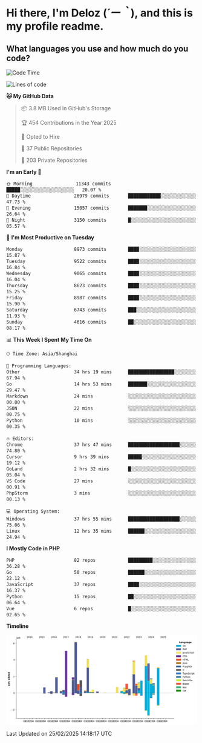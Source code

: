 # **Hi there, I'm Deloz (*´ー｀*), and this is my profile readme.**

## **What languages you use and how much do you code?**

<!--START_SECTION:waka-->
![Code Time](http://img.shields.io/badge/Code%20Time-5%2C764%20hrs%2050%20mins-blue)

![Lines of code](https://img.shields.io/badge/From%20Hello%20World%20I%27ve%20Written-49.6%20million%20lines%20of%20code-blue)

**🐱 My GitHub Data** 

> 📦 3.8 MB Used in GitHub's Storage 
 > 
> 🏆 454 Contributions in the Year 2025
 > 
> 💼 Opted to Hire
 > 
> 📜 37 Public Repositories 
 > 
> 🔑 203 Private Repositories 
 > 
**I'm an Early 🐤** 

```text
🌞 Morning                11343 commits       █████░░░░░░░░░░░░░░░░░░░░   20.07 % 
🌆 Daytime                26979 commits       ████████████░░░░░░░░░░░░░   47.73 % 
🌃 Evening                15057 commits       ███████░░░░░░░░░░░░░░░░░░   26.64 % 
🌙 Night                  3150 commits        █░░░░░░░░░░░░░░░░░░░░░░░░   05.57 % 
```
📅 **I'm Most Productive on Tuesday** 

```text
Monday                   8973 commits        ████░░░░░░░░░░░░░░░░░░░░░   15.87 % 
Tuesday                  9522 commits        ████░░░░░░░░░░░░░░░░░░░░░   16.84 % 
Wednesday                9065 commits        ████░░░░░░░░░░░░░░░░░░░░░   16.04 % 
Thursday                 8623 commits        ████░░░░░░░░░░░░░░░░░░░░░   15.25 % 
Friday                   8987 commits        ████░░░░░░░░░░░░░░░░░░░░░   15.90 % 
Saturday                 6743 commits        ███░░░░░░░░░░░░░░░░░░░░░░   11.93 % 
Sunday                   4616 commits        ██░░░░░░░░░░░░░░░░░░░░░░░   08.17 % 
```


📊 **This Week I Spent My Time On** 

```text
🕑︎ Time Zone: Asia/Shanghai

💬 Programming Languages: 
Other                    34 hrs 19 mins      █████████████████░░░░░░░░   67.94 % 
Go                       14 hrs 53 mins      ███████░░░░░░░░░░░░░░░░░░   29.47 % 
Markdown                 24 mins             ░░░░░░░░░░░░░░░░░░░░░░░░░   00.80 % 
JSON                     22 mins             ░░░░░░░░░░░░░░░░░░░░░░░░░   00.75 % 
Python                   10 mins             ░░░░░░░░░░░░░░░░░░░░░░░░░   00.35 % 

🔥 Editors: 
Chrome                   37 hrs 47 mins      ███████████████████░░░░░░   74.80 % 
Cursor                   9 hrs 39 mins       █████░░░░░░░░░░░░░░░░░░░░   19.12 % 
GoLand                   2 hrs 32 mins       █░░░░░░░░░░░░░░░░░░░░░░░░   05.04 % 
VS Code                  27 mins             ░░░░░░░░░░░░░░░░░░░░░░░░░   00.91 % 
PhpStorm                 3 mins              ░░░░░░░░░░░░░░░░░░░░░░░░░   00.13 % 

💻 Operating System: 
Windows                  37 hrs 55 mins      ███████████████████░░░░░░   75.06 % 
Linux                    12 hrs 35 mins      ██████░░░░░░░░░░░░░░░░░░░   24.94 % 
```

**I Mostly Code in PHP** 

```text
PHP                      82 repos            █████████░░░░░░░░░░░░░░░░   36.28 % 
Go                       50 repos            ██████░░░░░░░░░░░░░░░░░░░   22.12 % 
JavaScript               37 repos            ████░░░░░░░░░░░░░░░░░░░░░   16.37 % 
Python                   15 repos            ██░░░░░░░░░░░░░░░░░░░░░░░   06.64 % 
Vue                      6 repos             █░░░░░░░░░░░░░░░░░░░░░░░░   02.65 % 
```



**Timeline**

![Lines of Code chart](https://raw.githubusercontent.com/deloz/deloz/main/assets/bar_graph.png)


 Last Updated on 25/02/2025 14:18:17 UTC
<!--END_SECTION:waka-->
